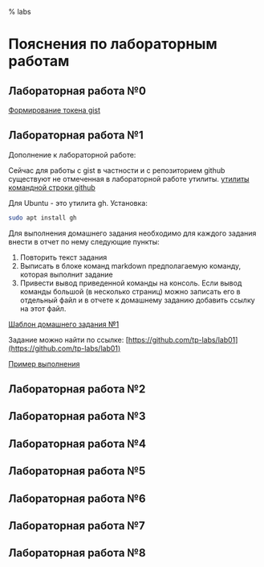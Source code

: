 % labs
# Пояснения по лабораторным работам

## Лабораторная работа №0

[Формирование токена gist](lab00/gist_token.md)

## Лабораторная работа №1

Дополнение к лабораторной работе:

Сейчас для работы с gist в частности и с репозиторием github существуют не отмеченная в лабораторной работе утилиты. [утилиты командной строки github](https://cli.github.com/)

Для Ubuntu - это утилита gh.
Установка:
```sh
sudo apt install gh
```

Для выполнения домашнего задания необходимо для каждого задания внести в отчет по нему следующие пункты:
1. Повторить текст задания
2. Выписать в блоке команд markdown предполагаемую команду, которая выполнит задание
3. Привести вывод приведенной команды на консоль. Если вывод команды большой (в несколько страниц) можно записать его в отдельный файл и в отчете к домашнему заданию добавить ссылку на этот файл.
 
[Шаблон домашнего задания №1](lab01/homework.template.md)

Задание можно найти по ссылке: [https://github.com/tp-labs/lab01](https://github.com/tp-labs/lab01)

[Пример выполнения](https://gist.github.com/tp-lessons/d280d2d47aeba63c7bcb87d2b745a091) 

## Лабораторная работа №2

## Лабораторная работа №3

## Лабораторная работа №4

## Лабораторная работа №5

## Лабораторная работа №6

## Лабораторная работа №7

## Лабораторная работа №8
